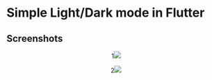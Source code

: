 # Simple Light/Dark mode in Flutter



## Screenshots
<p align= "center">
1<img src="https://i.ibb.co/tqfnPkv/1.jpg">
<p align= "center">
2<img src="https://i.ibb.co/7SgQyDG/2.jpg">
